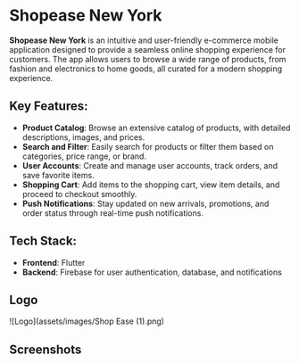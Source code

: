 # Shopease New York

**Shopease New York** is an intuitive and user-friendly e-commerce mobile application designed to provide a seamless online shopping experience for customers. The app allows users to browse a wide range of products, from fashion and electronics to home goods, all curated for a modern shopping experience.

## Key Features:

- **Product Catalog**: Browse an extensive catalog of products, with detailed descriptions, images, and prices.
- **Search and Filter**: Easily search for products or filter them based on categories, price range, or brand.
- **User Accounts**: Create and manage user accounts, track orders, and save favorite items.
- **Shopping Cart**: Add items to the shopping cart, view item details, and proceed to checkout smoothly.
- **Push Notifications**: Stay updated on new arrivals, promotions, and order status through real-time push notifications.

## Tech Stack:

- **Frontend**: Flutter
- **Backend**: Firebase for user authentication, database, and notifications

## Logo

![Logo](assets/images/Shop Ease (1).png)

## Screenshots